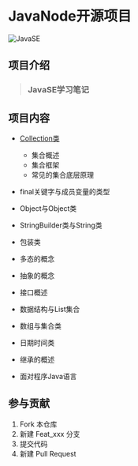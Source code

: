 ﻿# JavaNode开源项目

![JavaSE](https://arquivo.devmedia.com.br/marketing/img/curso-curso-java-se-423.png)
## 项目介绍

> ### JavaSE学习笔记

## 项目内容

- [Collection类](word/Collection类（集合类）.docx)
  
    - 集合概述
    - 集合框架
    - 常见的集合底层原理
- final关键字与成员变量的类型
- Object与Object类
- StringBuilder类与String类 
- 包装类
- 多态的概念
- 抽象的概念
- 接口概述
- 数据结构与List集合
- 数组与集合类
- 日期时间类
- 继承的概述
- 面对程序Java语言

## 参与贡献
1.  Fork 本仓库
2.  新建 Feat_xxx 分支
3.  提交代码
4.  新建 Pull Request
